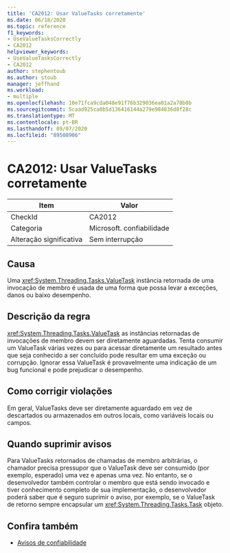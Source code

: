 ```yaml
---
title: 'CA2012: Usar ValueTasks corretamente'
ms.date: 06/18/2020
ms.topic: reference
f1_keywords:
- UseValueTasksCorrectly
- CA2012
helpviewer_keywords:
- UseValueTasksCorrectly
- CA2012
author: stephentoub
ms.author: stoub
manager: jeffhand
ms.workload:
- multiple
ms.openlocfilehash: 10e71fca9cda048e91f76b329036ea01a2a78b0b
ms.sourcegitcommit: 5caad925ca0b5d136416144a279e984836d8f28c
ms.translationtype: MT
ms.contentlocale: pt-BR
ms.lasthandoff: 09/07/2020
ms.locfileid: "89508906"
---
```

# <a name="ca2012-use-valuetasks-correctly"></a>CA2012: Usar ValueTasks corretamente

|Item|Valor|
|-|-|
|CheckId|CA2012|
|Categoria|Microsoft. confiabilidade|
|Alteração significativa|Sem interrupção|

## <a name="cause"></a>Causa

Uma <xref:System.Threading.Tasks.ValueTask> instância retornada de uma invocação de membro é usada de uma forma que possa levar a exceções, danos ou baixo desempenho.

## <a name="rule-description"></a>Descrição da regra

<xref:System.Threading.Tasks.ValueTask> as instâncias retornadas de invocações de membro devem ser diretamente aguardadas.  Tenta consumir um ValueTask várias vezes ou para acessar diretamente um resultado antes que seja conhecido a ser concluído pode resultar em uma exceção ou corrupção.  Ignorar essa ValueTask é provavelmente uma indicação de um bug funcional e pode prejudicar o desempenho.

## <a name="how-to-fix-violations"></a>Como corrigir violações

Em geral, ValueTasks deve ser diretamente aguardado em vez de descartados ou armazenados em outros locais, como variáveis locais ou campos.

## <a name="when-to-suppress-warnings"></a>Quando suprimir avisos

Para ValueTasks retornados de chamadas de membro arbitrárias, o chamador precisa pressupor que o ValueTask deve ser consumido (por exemplo, esperado) uma vez e apenas uma vez.  No entanto, se o desenvolvedor também controlar o membro que está sendo invocado e tiver conhecimento completo de sua implementação, o desenvolvedor poderá saber que é seguro suprimir o aviso, por exemplo, se o ValueTask de retorno sempre encapsular um <xref:System.Threading.Tasks.Task> objeto.

## <a name="see-also"></a>Confira também

- [Avisos de confiabilidade](../code-quality/reliability-warnings.md)
